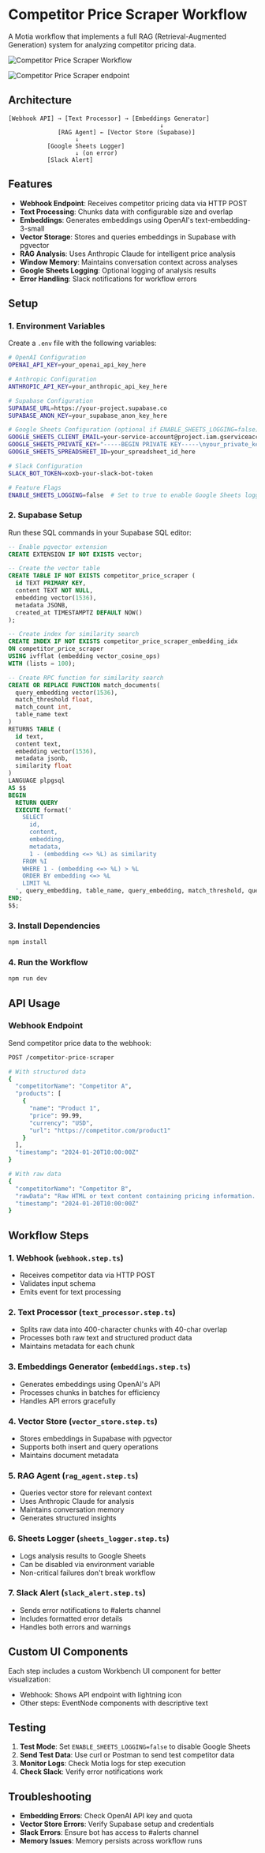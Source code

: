 # Competitor Price Scraper Workflow

A Motia workflow that implements a full RAG (Retrieval-Augmented Generation) system for analyzing competitor pricing data.

![Competitor Price Scraper Workflow](./docs/img/workbench.png)

![Competitor Price Scraper endpoint](./docs/img/endpoint.png)

## Architecture

```
[Webhook API] → [Text Processor] → [Embeddings Generator]
                                           ↓
              [RAG Agent] ← [Vector Store (Supabase)]
                   ↓
           [Google Sheets Logger]
                   ↓ (on error)
           [Slack Alert]
```

## Features

- **Webhook Endpoint**: Receives competitor pricing data via HTTP POST
- **Text Processing**: Chunks data with configurable size and overlap
- **Embeddings**: Generates embeddings using OpenAI's text-embedding-3-small
- **Vector Storage**: Stores and queries embeddings in Supabase with pgvector
- **RAG Analysis**: Uses Anthropic Claude for intelligent price analysis
- **Window Memory**: Maintains conversation context across analyses
- **Google Sheets Logging**: Optional logging of analysis results
- **Error Handling**: Slack notifications for workflow errors

## Setup

### 1. Environment Variables

Create a `.env` file with the following variables:

```bash
# OpenAI Configuration
OPENAI_API_KEY=your_openai_api_key_here

# Anthropic Configuration
ANTHROPIC_API_KEY=your_anthropic_api_key_here

# Supabase Configuration
SUPABASE_URL=https://your-project.supabase.co
SUPABASE_ANON_KEY=your_supabase_anon_key_here

# Google Sheets Configuration (optional if ENABLE_SHEETS_LOGGING=false)
GOOGLE_SHEETS_CLIENT_EMAIL=your-service-account@project.iam.gserviceaccount.com
GOOGLE_SHEETS_PRIVATE_KEY="-----BEGIN PRIVATE KEY-----\nyour_private_key_here\n-----END PRIVATE KEY-----"
GOOGLE_SHEETS_SPREADSHEET_ID=your_spreadsheet_id_here

# Slack Configuration
SLACK_BOT_TOKEN=xoxb-your-slack-bot-token

# Feature Flags
ENABLE_SHEETS_LOGGING=false  # Set to true to enable Google Sheets logging
```

### 2. Supabase Setup

Run these SQL commands in your Supabase SQL editor:

```sql
-- Enable pgvector extension
CREATE EXTENSION IF NOT EXISTS vector;

-- Create the vector table
CREATE TABLE IF NOT EXISTS competitor_price_scraper (
  id TEXT PRIMARY KEY,
  content TEXT NOT NULL,
  embedding vector(1536),
  metadata JSONB,
  created_at TIMESTAMPTZ DEFAULT NOW()
);

-- Create index for similarity search
CREATE INDEX IF NOT EXISTS competitor_price_scraper_embedding_idx 
ON competitor_price_scraper 
USING ivfflat (embedding vector_cosine_ops)
WITH (lists = 100);

-- Create RPC function for similarity search
CREATE OR REPLACE FUNCTION match_documents(
  query_embedding vector(1536),
  match_threshold float,
  match_count int,
  table_name text
)
RETURNS TABLE (
  id text,
  content text,
  embedding vector(1536),
  metadata jsonb,
  similarity float
)
LANGUAGE plpgsql
AS $$
BEGIN
  RETURN QUERY
  EXECUTE format('
    SELECT 
      id,
      content,
      embedding,
      metadata,
      1 - (embedding <=> %L) as similarity
    FROM %I
    WHERE 1 - (embedding <=> %L) > %L
    ORDER BY embedding <=> %L
    LIMIT %L
  ', query_embedding, table_name, query_embedding, match_threshold, query_embedding, match_count);
END;
$$;
```

### 3. Install Dependencies

```bash
npm install
```

### 4. Run the Workflow

```bash
npm run dev
```

## API Usage

### Webhook Endpoint

Send competitor price data to the webhook:

```bash
POST /competitor-price-scraper

# With structured data
{
  "competitorName": "Competitor A",
  "products": [
    {
      "name": "Product 1",
      "price": 99.99,
      "currency": "USD",
      "url": "https://competitor.com/product1"
    }
  ],
  "timestamp": "2024-01-20T10:00:00Z"
}

# With raw data
{
  "competitorName": "Competitor B",
  "rawData": "Raw HTML or text content containing pricing information...",
  "timestamp": "2024-01-20T10:00:00Z"
}
```

## Workflow Steps

### 1. Webhook (`webhook.step.ts`)
- Receives competitor data via HTTP POST
- Validates input schema
- Emits event for text processing

### 2. Text Processor (`text_processor.step.ts`)
- Splits raw data into 400-character chunks with 40-char overlap
- Processes both raw text and structured product data
- Maintains metadata for each chunk

### 3. Embeddings Generator (`embeddings.step.ts`)
- Generates embeddings using OpenAI's API
- Processes chunks in batches for efficiency
- Handles API errors gracefully

### 4. Vector Store (`vector_store.step.ts`)
- Stores embeddings in Supabase with pgvector
- Supports both insert and query operations
- Maintains document metadata

### 5. RAG Agent (`rag_agent.step.ts`)
- Queries vector store for relevant context
- Uses Anthropic Claude for analysis
- Maintains conversation memory
- Generates structured insights

### 6. Sheets Logger (`sheets_logger.step.ts`)
- Logs analysis results to Google Sheets
- Can be disabled via environment variable
- Non-critical failures don't break workflow

### 7. Slack Alert (`slack_alert.step.ts`)
- Sends error notifications to #alerts channel
- Includes formatted error details
- Handles both errors and warnings

## Custom UI Components

Each step includes a custom Workbench UI component for better visualization:
- Webhook: Shows API endpoint with lightning icon
- Other steps: EventNode components with descriptive text

## Testing

1. **Test Mode**: Set `ENABLE_SHEETS_LOGGING=false` to disable Google Sheets
2. **Send Test Data**: Use curl or Postman to send test competitor data
3. **Monitor Logs**: Check Motia logs for step execution
4. **Check Slack**: Verify error notifications work

## Troubleshooting

- **Embedding Errors**: Check OpenAI API key and quota
- **Vector Store Errors**: Verify Supabase setup and credentials
- **Slack Errors**: Ensure bot has access to #alerts channel
- **Memory Issues**: Memory persists across workflow runs
